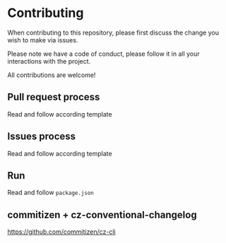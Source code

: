# Contributing

When contributing to this repository, please first discuss the change you wish to make via issues.

Please note we have a code of conduct, please follow it in all your interactions with the project.

All contributions are welcome!


## Pull request process

Read and follow according template


## Issues process

Read and follow according template


## Run

Read and follow `package.json`


## commitizen + cz-conventional-changelog

https://github.com/commitizen/cz-cli